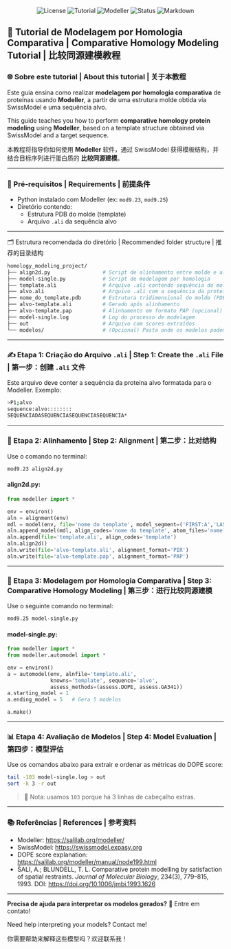 
<p align="center">
  <img src="https://img.shields.io/badge/license-MIT-blue.svg" alt="License">
  <img src="https://img.shields.io/badge/Tutorial-Comparative%20Homology%20Modeling-green" alt="Tutorial">
  <img src="https://img.shields.io/badge/Tool-Modeller-blueviolet" alt="Modeller">
  <img src="https://img.shields.io/badge/status-Active-brightgreen" alt="Status">
  <img src="https://img.shields.io/badge/Written%20in-Markdown-orange" alt="Markdown">
</p>

## 🧬 Tutorial de Modelagem por Homologia Comparativa | Comparative Homology Modeling Tutorial | 比较同源建模教程

### 🌐 Sobre este tutorial | About this tutorial | 关于本教程
Este guia ensina como realizar **modelagem por homologia comparativa** de proteínas usando **Modeller**, a partir de uma estrutura molde obtida via SwissModel e uma sequência alvo.

This guide teaches you how to perform **comparative homology protein modeling** using **Modeller**, based on a template structure obtained via SwissModel and a target sequence.

本教程将指导你如何使用 **Modeller** 软件，通过 SwissModel 获得模板结构，并结合目标序列进行蛋白质的 **比较同源建模**。

---

### 📁 Pré-requisitos | Requirements | 前提条件
- Python instalado com Modeller (ex: `mod9.23`, `mod9.25`)
- Diretório contendo:
  - Estrutura PDB do molde (template)
  - Arquivo `.ali` da sequência alvo

---

🗂️ Estrutura recomendada do diretório | Recommended folder structure | 推荐的目录结构

```bash
homology_modeling_project/
├── align2d.py                 # Script de alinhamento entre molde e alvo
├── model-single.py            # Script de modelagem por homologia
├── template.ali               # Arquivo .ali contendo sequência do molde (template)
├── alvo.ali                   # Arquivo .ali com a sequência da proteína alvo
├── nome_do_template.pdb       # Estrutura tridimensional do molde (PDB)
├── alvo-template.ali          # Gerado após alinhamento
├── alvo-template.pap          # Alinhamento em formato PAP (opcional)
├── model-single.log           # Log do processo de modelagem
├── out                        # Arquivo com scores extraídos
└── modelos/                   # (Opcional) Pasta onde os modelos podem ser salvos
```
---

### ✍️ Etapa 1: Criação do Arquivo `.ali` | Step 1: Create the `.ali` File | 第一步：创建 `.ali` 文件

Este arquivo deve conter a sequência da proteína alvo formatada para o Modeller. Exemplo:

```bash
>P1;alvo
sequence:alvo::::::::
SEQUENCIADASEQUENCIASEQUENCIASEQUENCIA*
```

---

### 🔗 Etapa 2: Alinhamento | Step 2: Alignment | 第二步：比对结构

Use o comando no terminal:
```bash
mod9.23 align2d.py
```

#### align2d.py:
```python
from modeller import *

env = environ()
aln = alignment(env)
mdl = model(env, file='nome do template', model_segment=('FIRST:A','LAST:A'))
aln.append_model(mdl, align_codes='nome do template', atom_files='nome do template.pdb')
aln.append(file='template.ali', align_codes='template')
aln.align2d()
aln.write(file='alvo-template.ali', alignment_format='PIR')
aln.write(file='alvo-template.pap', alignment_format='PAP')
```

---

### 🧪 Etapa 3: Modelagem por Homologia Comparativa | Step 3: Comparative Homology Modeling | 第三步：进行比较同源建模

Use o seguinte comando no terminal:
```bash
mod9.25 model-single.py
```

#### model-single.py:
```python
from modeller import *
from modeller.automodel import *

env = environ()
a = automodel(env, alnfile='template.ali',
              knowns='template', sequence='alvo',
              assess_methods=(assess.DOPE, assess.GA341))
a.starting_model = 1
a.ending_model = 5   # Gera 5 modelos

a.make()
```

---

### 📊 Etapa 4: Avaliação de Modelos | Step 4: Model Evaluation | 第四步：模型评估

Use os comandos abaixo para extrair e ordenar as métricas do DOPE score:

```bash
tail -103 model-single.log > out
sort -k 3 -r out
```

> 🧠 Nota: usamos `103` porque há 3 linhas de cabeçalho extras.

---

### 📚 Referências | References | 参考资料
- Modeller: https://salilab.org/modeller/
- SwissModel: https://swissmodel.expasy.org
- DOPE score explanation: https://salilab.org/modeller/manual/node199.html
- ŠALI, A.; BLUNDELL, T. L. Comparative protein modelling by satisfaction of spatial restraints. *Journal of Molecular Biology*, 234(3), 779–815, 1993. DOI: https://doi.org/10.1006/jmbi.1993.1626

---

**Precisa de ajuda para interpretar os modelos gerados?**
📩 Entre em contato!

Need help interpreting your models? Contact me!

你需要帮助来解释这些模型吗？欢迎联系我！
